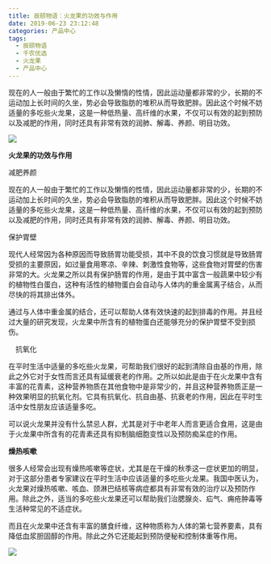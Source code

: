 ```yaml
---
title: 辰颐物语：火龙果的功效与作用
date: 2019-06-23 23:12:48
categories: 产品中心
tags:
  - 辰颐物语
  - 千农优选
  - 火龙果
  - 产品中心
---
```


现在的人一般由于繁忙的工作以及懒惰的性情，因此运动量都非常的少，长期的不运动加上长时间的久坐，势必会导致脂肪的堆积从而导致肥胖。因此这个时候不妨适量的多吃些火龙果，这是一种低热量、高纤维的水果，不仅可以有效的起到预防以及减肥的作用，同时还具有非常有效的润肺、解毒、养颜、明目功效。

<!-- more -->


![](//upload-images.jianshu.io/upload_images/15717308-4728a65ab4d889d9?imageMogr2/auto-orient/strip%7CimageView2/2/w/640/format/webp)

**火龙果的功效与作用**

减肥养颜

现在的人一般由于繁忙的工作以及懒惰的性情，因此运动量都非常的少，长期的不运动加上长时间的久坐，势必会导致脂肪的堆积从而导致肥胖。因此这个时候不妨适量的多吃些火龙果，这是一种低热量、高纤维的水果，不仅可以有效的起到预防以及减肥的作用，同时还具有非常有效的润肺、解毒、养颜、明目功效。

保护胃壁

现代人经常因为各种原因而导致肠胃功能受损，其中不良的饮食习惯就是导致肠胃受损的主要原因，如过量食用寒凉、辛辣、刺激性食物等，这些食物对胃壁的伤害非常的大。火龙果之所以具有保护肠胃的作用，是由于其中富含一般蔬果中较少有的植物性白蛋白，这种有活性的植物蛋白会自动与人体内的重金属离子结合，从而尽快的将其排出体外。

通过与人体中重金属的结合，还可以帮助人体有效快速的起到排毒的作用。并且经过大量的研究发现，火龙果中所含有的植物蛋白还能够充分的保护胃壁不受到损伤。

 抗氧化

在平时生活中适量的多吃些火龙果，可帮助我们很好的起到清除自由基的作用，除此之外它对于女性而言还具有延缓衰老的作用。之所以如此是由于在火龙果中含有丰富的花青素，这种营养物质在其他食物中是非常少的，并且这种营养物质正是一种效果明显的抗氧化剂。它具有抗氧化、抗自由基、抗衰老的作用，因此在平时生活中女性朋友应该适量多吃。

可以说火龙果并没有什么禁忌人群，尤其是对于中老年人而言更适合食用，这是由于火龙果中所含有的花青素还具有抑制脑细胞变性以及预防痴呆症的作用。

**燥热咳嗽**

很多人经常会出现有燥热咳嗽等症状，尤其是在干燥的秋季这一症状更加的明显，对于这部分患者专家建议在平时生活中应该适量的多吃些火龙果。我国中医认为，火龙果对燥热咳嗽、咳血、颈淋巴结核等病症都具有非常有效的治疗以及预防作用。除此之外，适当的多吃些火龙果还可以帮助我们治腮腺炎、疝气、痈疮肿毒等生活种常见的不适症状。

而且在火龙果中还含有丰富的膳食纤维，这种物质称为人体的第七营养要素，具有降低血浆胆固醇的作用。除此之外它还能起到预防便秘和控制体重等作用。

![](//upload-images.jianshu.io/upload_images/15717308-89506d20f97d5463?imageMogr2/auto-orient/strip%7CimageView2/2/w/600/format/webp)